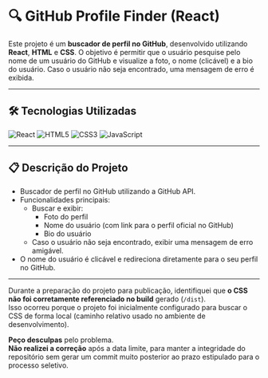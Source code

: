 # 🔍 GitHub Profile Finder (React)

Este projeto é um **buscador de perfil no GitHub**, desenvolvido utilizando **React**, **HTML** e **CSS**. 
O objetivo é permitir que o usuário pesquise pelo nome de um usuário do GitHub e visualize a foto, o nome (clicável) e a bio do usuário. Caso o usuário não seja encontrado, uma mensagem de erro é exibida.

---

## 🛠️ Tecnologias Utilizadas

![React](https://img.shields.io/badge/React-61DAFB?style=for-the-badge&logo=react&logoColor=black)
![HTML5](https://img.shields.io/badge/HTML5-E34F26?style=for-the-badge&logo=html5&logoColor=white)
![CSS3](https://img.shields.io/badge/CSS3-1572B6?style=for-the-badge&logo=css3&logoColor=white)
![JavaScript](https://img.shields.io/badge/JavaScript-F7DF1E?style=for-the-badge&logo=javascript&logoColor=black)

---

## 📋 Descrição do Projeto
- Buscador de perfil no GitHub utilizando a GitHub API.
- Funcionalidades principais:
  - Buscar e exibir:
    - Foto do perfil
    - Nome do usuário (com link para o perfil oficial no GitHub)
    - Bio do usuário
  - Caso o usuário não seja encontrado, exibir uma mensagem de erro amigável.
- O nome do usuário é clicável e redireciona diretamente para o seu perfil no GitHub.

---

Durante a preparação do projeto para publicação, identifiquei que **o CSS não foi corretamente referenciado no build** gerado (`/dist`).  
Isso ocorreu porque o projeto foi inicialmente configurado para buscar o CSS de forma local (caminho relativo usado no ambiente de desenvolvimento).

**Peço desculpas** pelo problema.  
**Não realizei a correção** após a data limite, para manter a integridade do repositório sem gerar um commit muito posterior ao prazo estipulado para o processo seletivo.

